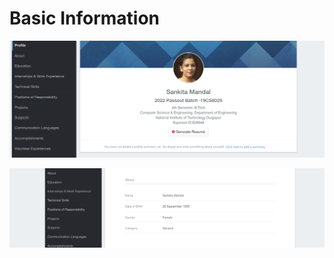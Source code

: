 # Basic Information

![](../../.gitbook/assets/image%20%2863%29.png)

![](../../.gitbook/assets/image%20%2868%29.png)



